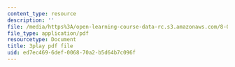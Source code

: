 ```yaml
---
content_type: resource
description: ''
file: /media/https%3A/open-learning-course-data-rc.s3.amazonaws.com/8-01sc-classical-mechanics-fall-2016/ed7ec4696def006870a2b5d64b7c096f_7Mv5hT1nugQ.pdf
file_type: application/pdf
resourcetype: Document
title: 3play pdf file
uid: ed7ec469-6def-0068-70a2-b5d64b7c096f
---
```


